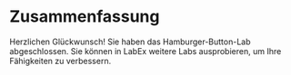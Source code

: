 # Zusammenfassung

Herzlichen Glückwunsch! Sie haben das Hamburger-Button-Lab abgeschlossen. Sie können in LabEx weitere Labs ausprobieren, um Ihre Fähigkeiten zu verbessern.
